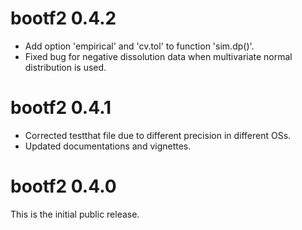 # bootf2 0.4.2
- Add option 'empirical' and 'cv.tol' to function 'sim.dp()'.
- Fixed bug for negative dissolution data when multivariate normal 
  distribution is used.



# bootf2 0.4.1
- Corrected testthat file due to different precision in different OSs. 
- Updated documentations and vignettes.

# bootf2 0.4.0

This is the initial public release.
